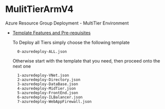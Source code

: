 
# MulitTierArmV4
Azure Resource Group Deployment - MultiTier Environment

- [Template Features and Pre-requisites](./MultiTierARMv4/ReadMe-DeploymentFeatures.md "MultiTierArmV4 Deployment Features")

	To Deploy all Tiers simply choose the following template
		
		0-azuredeploy-ALL.json
		
	Otherwise start with the template that you need, then proceed onto the next one
	
		1-azuredeploy-VNet.json
		2-azuredeploy-Directory.json
		3-azuredeploy-DataBase.json
		4-azuredeploy-MidTier.json
		5-azuredeploy-FrontEnd.json
		6-azuredeploy-ILBalancer.json
		7-azuredeploy-WebAppFirewall.json
